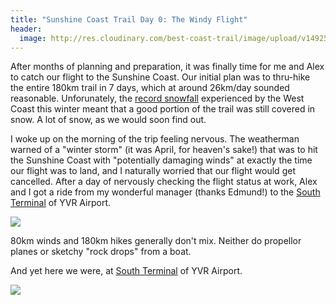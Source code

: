 ```yaml
---
title: "Sunshine Coast Trail Day 0: The Windy Flight"
header:
  image: http://res.cloudinary.com/best-coast-trail/image/upload/v1492574929/20170407_184642_miuvjc.jpg
---
```

<p>After months of planning and preparation, it was finally time for me and Alex to catch our flight to the Sunshine Coast. Our initial plan was to thru-hike the entire 180km trail in 7 days, which at around 26km/day sounded reasonable. Unforunately, the <a href="http://globalnews.ca/news/3230587/b-c-snowfall-records-smashed-this-weekend-as-snow-blankets-province/">record snowfall</a> experienced by the West Coast this winter meant that a good portion of the trail was still covered in snow. A lot of snow, as we would soon find out.</p>

<p>I woke up on the morning of the trip feeling nervous. The weatherman warned of a "winter storm" (it was April, for heaven's sake!) that was to hit the Sunshine Coast with "potentially damaging winds" at exactly the time our flight was to land, and I naturally worried that our flight would get cancelled. After a day of nervously checking the flight status at work, Alex and I got a ride from my wonderful manager (thanks Edmund!) to the <a href="http://www.yvr.ca/en/passengers/flights/airport-south">South Terminal</a> of YVR Airport.</p>



<img src="http://res.cloudinary.com/best-coast-trail/image/upload/c_scale,w_410/v1493513298/20170407_065730_ivbk8h.jpg" data-action="zoom" class="inline-image" style="display: block; margin: auto;"/>

<p>

<p>80km winds and 180km hikes generally don't mix. Neither do propellor planes or sketchy "rock drops" from a boat.</p>
<p>And yet here we were, at <a href="http://www.yvr.ca/en/passengers/flights/airport-south">South Terminal</a> of YVR Airport.</p>

<img src="http://res.cloudinary.com/best-coast-trail/image/upload/v1492575715/20170407_184904_1_kohzkw.jpg" data-action="zoom" class="inline-image"/>

<div id="map"></div>






<script>
  function initMap() {
    var uluru = {lat: 49.8352, lng: -124.5247};
    var map = new google.maps.Map(document.getElementById('map'), {
      zoom: 9,
      center: uluru
    });
    var marker = new google.maps.Marker({
      position: uluru,
      map: map
    });
  }
</script>
<script async defer
src="https://maps.googleapis.com/maps/api/js?key=AIzaSyD5wgqszVxTRSuxb_LYGEy7TlSjuKHoisc&callback=initMap">
</script>

